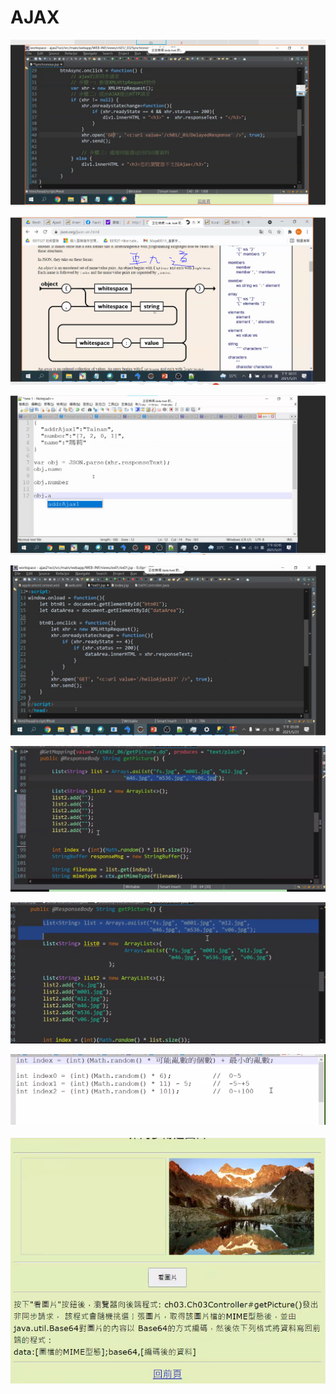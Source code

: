 # AJAX

![](.gitbook/assets/image%20%28157%29.png)

![](.gitbook/assets/image%20%28156%29.png)

![](.gitbook/assets/image%20%28154%29.png)

![](.gitbook/assets/image%20%28155%29.png)

![](.gitbook/assets/image%20%28160%29.png)

![](.gitbook/assets/image%20%28158%29.png)

![](.gitbook/assets/image%20%28159%29.png)

![](.gitbook/assets/image%20%28162%29.png)

